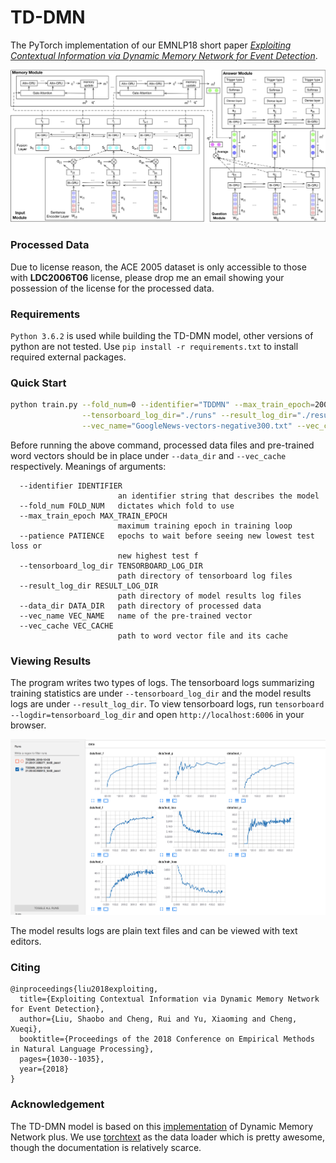 # TD-DMN

The PyTorch implementation of our EMNLP18 short paper [*Exploiting Contextual
Information via Dynamic Memory Network for Event Detection*](https://liushaobo.me/assets/pdf/emnlp18.pdf).

![The detailed TD-DMN model](./figures/detailed.jpg)

### Processed Data
Due to license reason, the ACE 2005 dataset is only accessible to those with **LDC2006T06** license,
please drop me an email showing your possession of the license for the processed data.

### Requirements
``Python 3.6.2`` is used while building the TD-DMN model, other versions of python are not tested.
Use ``pip install -r requirements.txt`` to install required external packages.

### Quick Start
```bash
python train.py --fold_num=0 --identifier="TDDMN" --max_train_epoch=200 --patience=96 \
                --tensorboard_log_dir="./runs" --result_log_dir="./results" --data_dir="./data" \
                --vec_name="GoogleNews-vectors-negative300.txt" --vec_cache=".vector_cache/"
 ```
 
 Before running the above command, processed data files and pre-trained word vectors should be in place under
 ``--data_dir`` and ``--vec_cache`` respectively. Meanings of arguments:
 
```
  --identifier IDENTIFIER
                        an identifier string that describes the model
  --fold_num FOLD_NUM   dictates which fold to use
  --max_train_epoch MAX_TRAIN_EPOCH
                        maximum training epoch in training loop
  --patience PATIENCE   epochs to wait before seeing new lowest test loss or
                        new highest test f
  --tensorboard_log_dir TENSORBOARD_LOG_DIR
                        path directory of tensorboard log files
  --result_log_dir RESULT_LOG_DIR
                        path directory of model results log files
  --data_dir DATA_DIR   path directory of processed data
  --vec_name VEC_NAME   name of the pre-trained vector
  --vec_cache VEC_CACHE
                        path to word vector file and its cache
```
### Viewing Results
The program writes two types of logs. The tensorboard logs summarizing training statistics are under 
``--tensorboard_log_dir`` and the model results logs are under ``--result_log_dir``. To view tensorboard
logs, run ``tensorboard --logdir=tensorboard_log_dir`` and open ``http://localhost:6006`` in your browser. 

![Tensorboard result](./figures/tensorboard_result.png)

The model results logs are plain text files and can be viewed with text editors.


### Citing
```
@inproceedings{liu2018exploiting,
  title={Exploiting Contextual Information via Dynamic Memory Network for Event Detection},
  author={Liu, Shaobo and Cheng, Rui and Yu, Xiaoming and Cheng, Xueqi},
  booktitle={Proceedings of the 2018 Conference on Empirical Methods in Natural Language Processing},
  pages={1030--1035},
  year={2018}
}
```

### Acknowledgement
The TD-DMN model is based on this [implementation](https://github.com/dandelin/Dynamic-memory-networks-plus-Pytorch) 
of Dynamic Memory Network plus. We use [torchtext](https://github.com/pytorch/text) as the data loader which is
pretty awesome, though the documentation is relatively scarce.